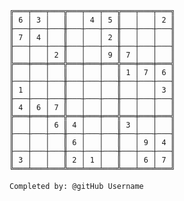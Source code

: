 
    ╔═══╤═══╤═══╦═══╤═══╤═══╦═══╤═══╤═══╗
    ║ 6 │ 3 │   ║   │ 4 │ 5 ║   │   │ 2 ║
    ╟───┼───┼───╫───┼───┼───╫───┼───┼───╢
    ║ 7 │ 4 │   ║   │   │ 2 ║   │   │   ║
    ╟───┼───┼───╫───┼───┼───╫───┼───┼───╢
    ║   │   │ 2 ║   │   │ 9 ║ 7 │   │   ║
    ╠═══╪═══╪═══╬═══╪═══╪═══╬═══╪═══╪═══╣
    ║   │   │   ║   │   │   ║ 1 │ 7 │ 6 ║
    ╟───┼───┼───╫───┼───┼───╫───┼───┼───╢
    ║ 1 │   │   ║   │   │   ║   │   │ 3 ║
    ╟───┼───┼───╫───┼───┼───╫───┼───┼───╢
    ║ 4 │ 6 │ 7 ║   │   │   ║   │   │   ║
    ╠═══╪═══╪═══╬═══╪═══╪═══╬═══╪═══╪═══╣
    ║   │   │ 6 ║ 4 │   │   ║ 3 │   │   ║
    ╟───┼───┼───╫───┼───┼───╫───┼───┼───╢
    ║   │   │   ║ 6 │   │   ║   │ 9 │ 4 ║
    ╟───┼───┼───╫───┼───┼───╫───┼───┼───╢
    ║ 3 │   │   ║ 2 │ 1 │   ║   │ 6 │ 7 ║
    ╚═══╧═══╧═══╩═══╧═══╧═══╩═══╧═══╧═══╝

    Completed by: @gitHub Username